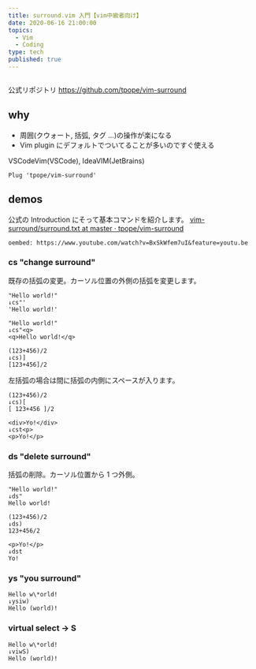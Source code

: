 ```yaml
---
title: surround.vim 入門【vim中級者向け】
date: 2020-06-16 21:00:00
topics:
  - Vim
  - Coding
type: tech
published: true
---
```


```toc

```

公式リポジトリ https://github.com/tpope/vim-surround

## why

- 周囲(クウォート, 括弧, タグ ...)の操作が楽になる
- Vim plugin にデフォルトでついてることが多いのですぐ使える

VSCodeVim(VSCode), IdeaVIM(JetBrains)

```
Plug 'tpope/vim-surround'
```

## demos

公式の Introduction にそって基本コマンドを紹介します。
[vim\-surround/surround\.txt at master · tpope/vim\-surround](https://github.com/tpope/vim-surround/blob/master/doc/surround.txt)

`oembed: https://www.youtube.com/watch?v=BxSkWfem7uI&feature=youtu.be`

### cs "change surround"

既存の括弧の変更。カーソル位置の外側の括弧を変更します。

```
"Hello world!"
↓cs"'
'Hello world!'
```

```
"Hello world!"
↓cs"<q>
<q>Hello world!</q>
```

```
(123+456)/2
↓cs)]
[123+456]/2
```

左括弧の場合は間に括弧の内側にスペースが入ります。

```
(123+456)/2
↓cs)[
[ 123+456 ]/2
```

```
<div>Yo!</div>
↓cst<p>
<p>Yo!</p>
```

### ds "delete surround"

括弧の削除。カーソル位置から 1 つ外側。

```
"Hello world!"
↓ds"
Hello world!
```

```
(123+456)/2
↓ds)
123+456/2
```

```
<p>Yo!</p>
↓dst
Yo!
```

### ys "you surround"

```
Hello w\*orld!
↓ysiw)
Hello (world)!
```

### virtual select → S

```
Hello w\*orld!
↓viwS)
Hello (world)!
```
